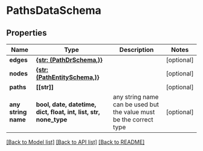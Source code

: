 # PathsDataSchema


## Properties
Name | Type | Description | Notes
------------ | ------------- | ------------- | -------------
**edges** | [**{str: (PathDrSchema,)}**](PathDrSchema.md) |  | [optional] 
**nodes** | [**{str: (PathEntitySchema,)}**](PathEntitySchema.md) |  | [optional] 
**paths** | **[[str]]** |  | [optional] 
**any string name** | **bool, date, datetime, dict, float, int, list, str, none_type** | any string name can be used but the value must be the correct type | [optional]

[[Back to Model list]](../README.md#documentation-for-models) [[Back to API list]](../README.md#documentation-for-api-endpoints) [[Back to README]](../README.md)


